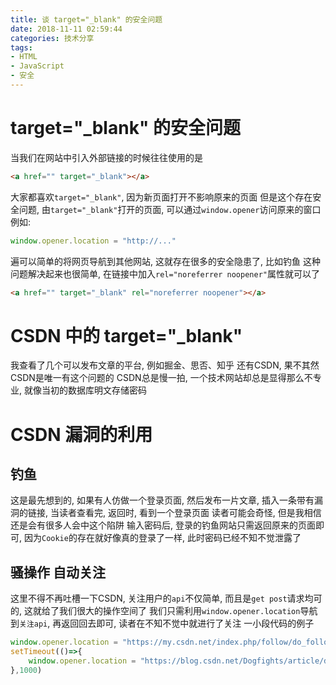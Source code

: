 ```yaml
---
title: 谈 target="_blank" 的安全问题
date: 2018-11-11 02:59:44
categories: 技术分享
tags:
- HTML
- JavaScript
- 安全
---
```


# target="_blank" 的安全问题
当我们在网站中引入外部链接的时候往往使用的是
```Html
<a href="" target="_blank"></a>
```
大家都喜欢`target="_blank"`, 因为新页面打开不影响原来的页面
但是这个存在安全问题, 由`target="_blank"`打开的页面, 可以通过`window.opener`访问原来的窗口
例如:
```JavaScript
window.opener.location = "http://..."
```
遍可以简单的将网页导航到其他网站, 这就存在很多的安全隐患了, 比如钓鱼
这种问题解决起来也很简单, 在链接中加入`rel="noreferrer noopener"`属性就可以了
```Html
<a href="" target="_blank" rel="noreferrer noopener"></a>
```

# CSDN 中的 target="_blank"
我查看了几个可以发布文章的平台, 例如掘金、思否、知乎 还有CSDN, 果不其然CSDN是唯一有这个问题的
CSDN总是慢一拍, 一个技术网站却总是显得那么不专业, 就像当初的数据库明文存储密码
# CSDN 漏洞的利用
## 钓鱼
这是最先想到的, 如果有人仿做一个登录页面, 然后发布一片文章, 插入一条带有漏洞的链接, 当读者查看完, 返回时, 看到一个登录页面
读者可能会奇怪, 但是我相信还是会有很多人会中这个陷阱
输入密码后, 登录的钓鱼网站只需返回原来的页面即可, 因为`Cookie`的存在就好像真的登录了一样, 此时密码已经不知不觉泄露了
## 骚操作 自动关注
这里不得不再吐槽一下CSDN, 关注用户的`api`不仅简单, 而且是`get post`请求均可的, 这就给了我们很大的操作空间了
我们只需利用`window.opener.location`导航到`关注api`, 再返回回去即可, 读者在不知不觉中就进行了关注
一小段代码的例子
```JavaScript
window.opener.location = "https://my.csdn.net/index.php/follow/do_follow?..."
setTimeout(()=>{
    window.opener.location = "https://blog.csdn.net/Dogfights/article/details/..."
},1000)
```


